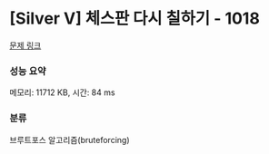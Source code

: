 # [Silver V] 체스판 다시 칠하기 - 1018 

[문제 링크](https://www.acmicpc.net/problem/1018) 

### 성능 요약

메모리: 11712 KB, 시간: 84 ms

### 분류

브루트포스 알고리즘(bruteforcing)

